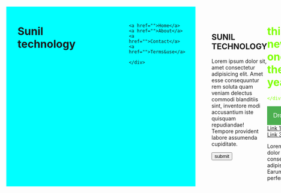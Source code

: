 <html>
    <head>
        <title></title>
<style>
.item{
    background-color: aqua;
    padding-top: 10px;
    display: flex;
    grid-template-columns: 40% 60%;
    padding-left: 30px;

   
}
.item1 a{
    padding-left: 30px;
    padding-top: 40px;
    
}
.item1{
padding-top: 20px;
padding-left: 30%;
}
section{
    background-image: url(https://cdn.pixabay.com/photo/2016/01/02/16/53/lion-1118467_640.jpg);
    height: 100%;
padding-left: 70px;
padding-top: 30px;
    background-size: cover;
    animation:hello 10s infinite;
}
@keyframes hello{
    20%{
background-image: url(https://cdn.pixabay.com/photo/2018/05/03/22/34/lion-3372720_640.jpg);

    }
    40%{
        background-image: url(https://cdn.pixabay.com/photo/2019/12/22/09/31/lion-4712141_1280.jpg);
    }
    60%{
        background-image: url(https://cdn.pixabay.com/photo/2024/04/12/23/54/animal-8692804_640.jpg);
    }
    80%{
        background-image: url(https://cdn.pixabay.com/photo/2024/04/13/01/25/ai-generated-8692973_640.jpg);
    }
    90%{
        background-image: url(https://cdn.pixabay.com/photo/2015/04/23/21/59/tree-736877_640.jpg);
    }
}
.item3{
    color:chartreuse;
}
.dropbtn {
  background-color: #4CAF50;
  color: white;
  padding: 16px;
  font-size: 16px;
  border: none;
  cursor: pointer;
}

/* The container <div> - needed to position the dropdown content */
.dropdown {
  position: relative;
  display: inline-block;
}

/* Dropdown Content (Hidden by Default) */
.dropdown-content {
  display: none;
  position: absolute;
  background-color: #f9f9f9;
  min-width: 160px;
  box-shadow: 0px 8px 16px 0px rgba(0,0,0,0.2);
  z-index: 1;
}

/* Links inside the dropdown */
.dropdown-content a {
  color: black;
  padding: 12px 16px;
  text-decoration: none;
  display: block;
}

/* Change color of dropdown links on hover */
.dropdown-content a:hover {background-color: #f1f1f1}

/* Show the dropdown menu on hover */
.dropdown:hover .dropdown-content {
  display: block;
}

/* Change the background color of the dropdown button when the dropdown content is shown */
.dropdown:hover .dropbtn {
  background-color: #3e8e41;
}
</style>
    </head>
   <body>

<div class="item">
   
<h1>Sunil technology</h1>
<div class="item1" >
        
    <a href="">Home</a>
    <a href="">About</a>
    <a href="">Contact</a>
    <a href="">Terms&use</a>
    
    </div>
</div>

<div>
    <div>
        <section >
            <h1>SUNIL TECHNOLOGY</h1>
            <P>Lorem ipsum dolor sit, amet consectetur adipisicing elit. Amet esse consequuntur rem soluta quam veniam delectus commodi blanditiis sint, inventore modi accusantium iste quisquam repudiandae! Tempore provident labore assumenda cupiditate.</P>
            <BUTTON>submit</BUTTON>
        </section>
    </div>
</div>









<div>
    <div class="item3">
        <h1>this is new one of the year</h1>
        
    </div>
</div>



<div class="dropdown">
    <button class="dropbtn">Dropdown</button>
    <div class="dropdown-content">
      <a href="#">Link 1</a>
      <a href="#">Link 2</a>
      <a href="#">Link 3</a>
    </div>
  </div>

<p>Lorem ipsum dolor sit amet, consectetur adipisicing elit. Earum, perferendis?</p>

   </body>
</html>
